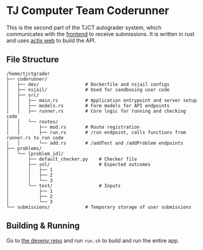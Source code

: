 # TJ Computer Team Coderunner
This is the second part of the TJCT autograder system, which communicates with the [frontend](https://github.com/TJ-Computer-Team/autograder2) to receive submissions. It is written in rust and uses [actix web](https://github.com/actix/actix-web) to build the API. 


## File Structure
```
/home/tjctgrader
├── coderunner/
│   ├── dev/                 # Dockerfile and nsjail configs
│   ├── nsjail/              # Used for sandboxing user code
│   ├── src/
│   │   ├── main.rs          # Application entrypoint and server setup
│   │   ├── models.rs        # Form models for API endpoints
│   │   ├── runner.rs        # Core logic for running and checking code
│   │   └── routes/
│   │       ├── mod.rs       # Route registration
│   │       ├── run.rs       # /run endpoint, calls functions from runner.rs to run code
│   │       └── add.rs       # /addTest and /addProblem endpoints
├── problems/
│   └── [problem_id]/       
│       ├── default_checker.py    # Checker file
│       ├── sol/                  # Expected outcomes
│       │   ├── 1
│       │   ├── 2
│       │   └── 3
│       └── test/                 # Inputs
│           ├── 1
│           ├── 2
│           └── 3
└── submissions/             # Temporary storage of user submissions
```

## Building & Running
Go to [the devenv repo](https://github.com/TJ-Computer-Team/devenv) and run `run.sh` to build and run the entire app.
